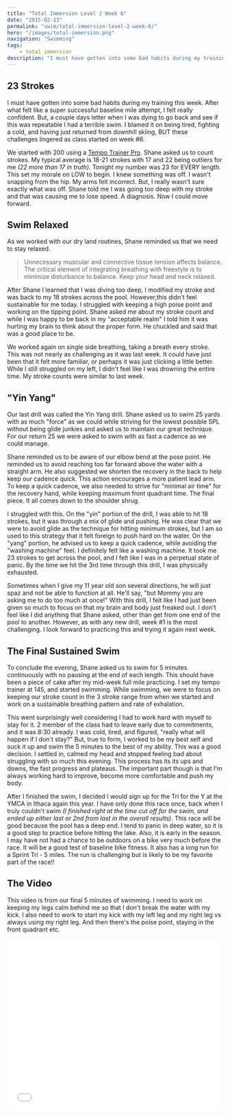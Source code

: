 ```yaml
---
title: "Total Immersion Level 2 Week 6"
date: "2015-02-13"
permalink: "swim/total-immersion-level-2-week-6/"
hero: "/images/total-immersion.png"
navigation: "Swimming"
tags:
    - total immersion
description: "I must have gotten into some bad habits during my training this week. After what felt like a super successful baseline mile attempt, I felt really confident. But, a couple days letter when I was dying to go back and see if this was repeatable I had a terrible swim."
---
```


## 23 Strokes

I must have gotten into some bad habits during my training this week. After what felt like a super successful baseline mile attempt, I felt really confident. But, a couple days letter when I was dying to go back and see if this was repeatable I had a terrible swim. I blamed it on being tired, fighting a cold, and having just returned from downhill skiing, BUT these challenges lingered as class started on week #6.

We started with 200 using a [Tempo Trainer Pro](http://www.amazon.com/gp/product/B005TVYVI2). Shane asked us to count strokes. My typical average is 18-21 strokes with 17 and 22 being outliers for me _(22 more than 17 in truth)._ Tonight my number was 23 for EVERY length. This set my morale on LOW to begin. I knew something was off. I wasn't snapping from the hip. My arms felt incorrect. But, I really wasn't sure exactly what was off. Shane told me I was going too deep with my stroke and that was causing me to lose speed. A diagnosis. Now I could move forward.

## Swim Relaxed

As we worked with our dry land routines, Shane reminded us that we need to stay relaxed.

> Unnecessary muscular and connective tissue tension affects balance. The critical element of integrating breathing with freestyle is to minimize disturbance to balance. Keep your head and neck relaxed.

After Shane I learned that I was diving too deep, I modified my stroke and was back to my 18 strokes across the pool. However,this didn't feel sustainable for me today. I struggled with keeping a high poise point and working on the tipping point. Shane asked me about my stroke count and while I was happy to be back in my "acceptable realm" I told him it was hurting my brain to think about the proper form. He chuckled and said that was a good place to be.

We worked again on single side breathing, taking a breath every stroke. This was not nearly as challenging as it was last week. It could have just been that it felt more familiar, or perhaps it was just clicking a little better. While I still struggled on my left, I didn't feel like I was drowning the entire time. My stroke counts were similar to last week.

## "Yin Yang"

Our last drill was called the Yin Yang drill. Shane asked us to swim 25 yards with as much "force" as we could while striving for the lowest possible SPL without being glide junkies and asked us to maintain our great technique. For our return 25 we were asked to swim with as fast a cadence as we could manage.

Shane reminded us to be aware of our elbow bend at the pose point. He reminded us to avoid reaching too far forward above the water with a straight arm. He also suggested we shorten the recovery in the back to help keep our cadence quick. This action encourages a more patient lead arm. To keep a quick cadence, we also needed to strive for "minimal air time" for the recovery hand, while keeping maximum front quadrant time. The final piece. It all comes down to the shoulder shrug.

I struggled with this. On the "yin" portion of the drill, I was able to hit 18 strokes, but it was through a mix of glide and pushing. He was clear that we were to avoid glide as the technique for hitting minimum strokes, but I am so used to this strategy that it felt foreign to push hard on the water. On the "yang" portion, he advised us to keep a quick cadence, while avoiding the "washing machine" feel. I definitely felt like a washing machine. It took me 23 strokes to get across the pool, and I felt like I was in a perpetual state of panic. By the time we hit the 3rd time through this drill, I was physically exhausted.

Sometimes when I give my 11 year old son several directions, he will just spaz and not be able to function at all. He'll say, "but Mommy you are asking me to do too much at once!" With this drill, I felt like I had just been given so much to focus on that my brain and body just freaked out. I don't feel like I did anything that Shane asked, other than get from one end of the pool to another. However, as with any new drill, week #1 is the most challenging. I look forward to practicing this and trying it again next week.

## The Final Sustained Swim

To conclude the evening, Shane asked us to swim for 5 minutes continuously with no pausing at the end of each length. This should have been a piece of cake after my mid-week full mile practicing. I set my tempo trainer at 145, and started swimming. While swimming, we were to focus on keeping our stroke count in the 3 stroke range from when we started and work on a sustainable breathing pattern and rate of exhalation.

This went surprisingly well considering I had to work hard with myself to stay for it. 2 member of the class had to leave early due to commitments, and it was 8:30 already. I was cold, tired, and figured, "really what will happen if I don't stay?" But, true to form, I worked to be my best self and suck it up and swim the 5 minutes to the best of my ability. This was a good decision. I settled in, calmed my head and stopped feeling bad about struggling with so much this evening. This process has its its ups and downs, the fast progress and plateaus. The important part though is that I'm always working hard to improve, become more comfortable and push my body.

After I finished the swim, I decided I would sign up for the Tri for the Y at the YMCA in Ithaca again this year. I have only done this race once, back when I truly couldn't swim _(I finished right at the time cut off for the swim, and ended up either last or 2nd from last in the overall results)_. This race will be good because the pool has a deep end. I tend to panic in deep water, so it is a good step to practice before hitting the lake. Also, it is early in the season. I may have not had a chance to be outdoors on a bike very much before the race. It will be a good test of baseline bike fitness. It also has a long run for a Sprint Tri - 5 miles. The run is challenging but is likely to be my favorite part of the race!!

## The Video

This video is from our final 5 minutes of swimming. I need to work on keeping my legs calm behind me so that I don't break the water with my kick. I also need to work to start my kick with my left leg and my right leg vs always using my right leg. And then there's the poise point, staying in the front quadrant etc.

<iframe src="//player.vimeo.com/video/119439130" width="100%" height="400" frameborder="0" allowfullscreen="allowfullscreen"></iframe>